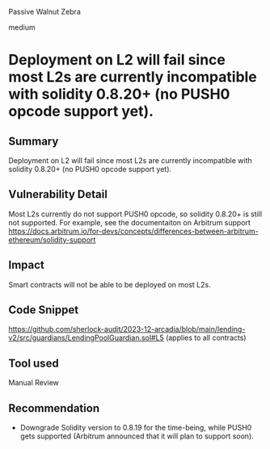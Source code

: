 Passive Walnut Zebra

medium

# Deployment on L2 will fail since most L2s are currently incompatible with solidity 0.8.20+ (no PUSH0 opcode support yet).

## Summary
Deployment on L2 will fail since most L2s are currently incompatible with solidity 0.8.20+ (no PUSH0 opcode support yet).

## Vulnerability Detail
Most L2s currently do not support PUSH0 opcode, so solidity 0.8.20+ is still not supported. For example, see the documentaiton on Arbitrum support
https://docs.arbitrum.io/for-devs/concepts/differences-between-arbitrum-ethereum/solidity-support


## Impact
Smart contracts will not be able to be deployed on most L2s.

## Code Snippet
https://github.com/sherlock-audit/2023-12-arcadia/blob/main/lending-v2/src/guardians/LendingPoolGuardian.sol#L5 (applies to all contracts)

## Tool used

Manual Review

## Recommendation
- Downgrade Solidity version to 0.8.19 for the time-being, while PUSH0 gets supported (Arbitrum announced that it will plan to support soon).
